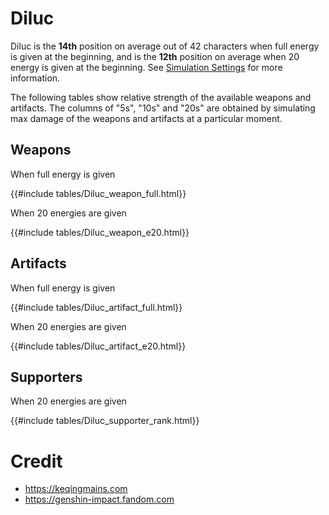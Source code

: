 # Diluc

Diluc is the **14th** position on average out of 42
characters when full energy is given at the beginning, and is the
**12th** position on average when 20 energy is given at the
beginning. See [Simulation Settings](./simulation_settings.md) for more
information.

The following tables show relative strength of the available weapons and
artifacts. The columns of "5s", "10s" and "20s" are obtained by
simulating max damage of the weapons and artifacts at a particular
moment.

## Weapons

When full energy is given

{{#include tables/Diluc_weapon_full.html}}

When 20 energies are given

{{#include tables/Diluc_weapon_e20.html}}

## Artifacts

When full energy is given

{{#include tables/Diluc_artifact_full.html}}

When 20 energies are given

{{#include tables/Diluc_artifact_e20.html}}

## Supporters

When 20 energies are given

{{#include tables/Diluc_supporter_rank.html}}

# Credit

- <https://keqingmains.com>
- <https://genshin-impact.fandom.com>
